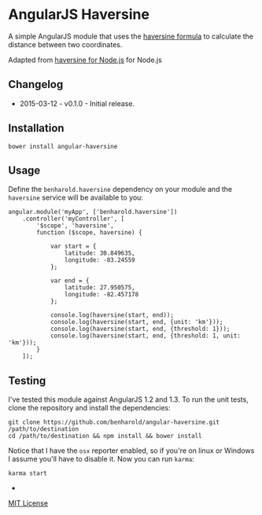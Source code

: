 # AngularJS Haversine

A simple AngularJS module that uses the [haversine formula](http://en.wikipedia.org/wiki/Haversine_formula) to calculate the distance between two coordinates.

Adapted from [haversine for Node.js](https://github.com/niix/haversine) for Node.js

## Changelog

- 2015-03-12 - v0.1.0 - Initial release.

## Installation

    bower install angular-haversine

## Usage

Define the `benharold.haversine` dependency on your module and the `haversine` service will be available to you:

    angular.module('myApp', ['benharold.haversine'])
        .controller('myController', [
            '$scope', 'haversine',
            function ($scope, haversine) {

                var start = {
                    latitude: 30.849635,
                    longitude: -83.24559
                };

                var end = {
                    latitude: 27.950575,
                    longitude: -82.457178
                };

                console.log(haversine(start, end));
                console.log(haversine(start, end, {unit: 'km'}));
                console.log(haversine(start, end, {threshold: 1}));
                console.log(haversine(start, end, {threshold: 1, unit: 'km'}));
            }
        ]);

## Testing

I've tested this module against AngularJS 1.2 and 1.3. To run the unit tests, clone the repository and install the dependencies:

    git clone https://github.com/benharold/angular-haversine.git /path/to/destination
    cd /path/to/destination && npm install && bower install
    
Notice that I have the `osx` reporter enabled, so if you're on linux or Windows I assume you'll have to disable it. Now you can run `karma`:
    
    karma start
    
-
[MIT License](http://opensource.org/licenses/MIT)
